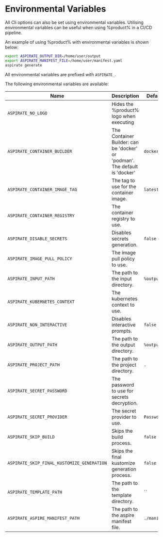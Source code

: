 # Environmental Variables

All Cli options can also be set using environmental variables.
Utilising environmental variables can be useful when using %product% in a CI/CD pipeline.

An example of using %product% with environmental variables is shown below:

```bash
export ASPIRATE_OUTPUT_DIR=/home/user/output
export ASPIRATE_MANIFEST_FILE=/home/user/manifest.yaml
aspirate generate
```

All environmental variables are prefixed with `ASPIRATE_`.

The following environmental variables are available:

| Name                                       | Description                                                                 | Default Value     |
|--------------------------------------------|-----------------------------------------------------------------------------|-------------------|
| `ASPIRATE_NO_LOGO`                         | Hides the %product% logo when executing                                     |                   |
| `ASPIRATE_CONTAINER_BUILDER`               | The Container Builder: can be 'docker' or 'podman'. The default is 'docker' | `docker`          |
| `ASPIRATE_CONTAINER_IMAGE_TAG`             | The tag to use for the container image.                                     | `latest`          |
| `ASPIRATE_CONTAINER_REGISTRY`              | The container registry to use.                                              |                   |
| `ASPIRATE_DISABLE_SECRETS`                 | Disables secrets generation.                                                | `false`           |
| `ASPIRATE_IMAGE_PULL_POLICY`               | The image pull policy to use.                                               |                   |
| `ASPIRATE_INPUT_PATH`                      | The path to the input directory.                                            | `%output-dir%`    |
| `ASPIRATE_KUBERNETES_CONTEXT`              | The kubernetes context to use.                                              |                   |
| `ASPIRATE_NON_INTERACTIVE`                 | Disables interactive prompts.                                               | `false`           |
| `ASPIRATE_OUTPUT_PATH`                     | The path to the output directory.                                           | `%output-dir%`    |
| `ASPIRATE_PROJECT_PATH`                    | The path to the project directory.                                          | `.`               |
| `ASPIRATE_SECRET_PASSWORD`                 | The password to use for secrets decryption.                                 |                   |
| `ASPIRATE_SECRET_PROVIDER`                 | The secret provider to use.                                                 | `Password`        |
| `ASPIRATE_SKIP_BUILD`                      | Skips the build process.                                                    | `false`           |
| `ASPIRATE_SKIP_FINAL_KUSTOMIZE_GENERATION` | Skips the final kustomize generation process.                               | `false`           |
| `ASPIRATE_TEMPLATE_PATH`                   | The path to the template directory.                                         | ``                |
| `ASPIRATE_ASPIRE_MANIFEST_PATH`            | The path to the aspire manifest file.                                       | `./manifest.json` |
